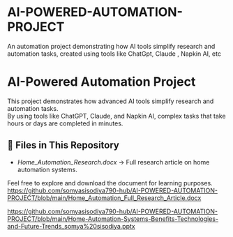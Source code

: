# AI-POWERED-AUTOMATION-PROJECT
An automation project demonstrating how AI tools simplify research and automation tasks, created using tools like ChatGpt, Claude , Napkin AI, etc 
# AI-Powered Automation Project

This project demonstrates how advanced AI tools simplify research and automation tasks.  
By using tools like ChatGPT, Claude, and Napkin AI, complex tasks that take hours or days are completed in minutes.

## 📂 Files in This Repository
- *Home_Automation_Research.docx* → Full research article on home automation systems.

Feel free to explore and download the document for learning purposes.
https://github.com/somyasisodiya790-hub/AI-POWERED-AUTOMATION-PROJECT/blob/main/Home_Automation_Full_Research_Article.docx

https://github.com/somyasisodiya790-hub/AI-POWERED-AUTOMATION-PROJECT/blob/main/Home-Automation-Systems-Benefits-Technologies-and-Future-Trends_somya%20sisodiya.pptx
